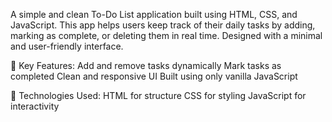 A simple and clean To-Do List application built using HTML, CSS, and JavaScript. This app helps users keep track of their daily tasks by adding, marking as complete, or deleting them in real time. Designed with a minimal and user-friendly interface.

🔧 Key Features:
Add and remove tasks dynamically
Mark tasks as completed
Clean and responsive UI
Built using only vanilla JavaScript

🚀 Technologies Used:
HTML for structure
CSS for styling
JavaScript for interactivity
